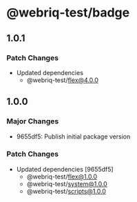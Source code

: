 # @webriq-test/badge

## 1.0.1

### Patch Changes

- Updated dependencies
  - @webriq-test/flex@4.0.0

## 1.0.0

### Major Changes

- 9655df5: Publish initial package version

### Patch Changes

- Updated dependencies [9655df5]
  - @webriq-test/flex@1.0.0
  - @webriq-test/system@1.0.0
  - @webriq-test/scripts@1.0.0
